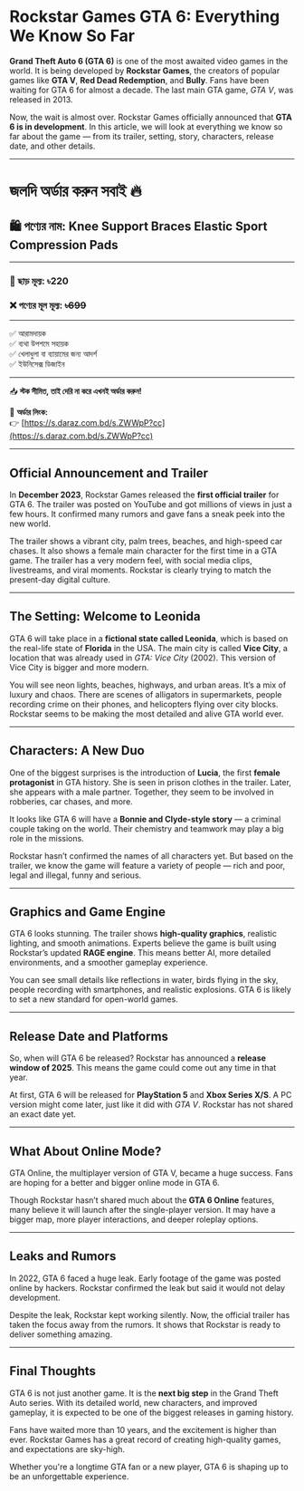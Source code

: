 # Rockstar Games GTA 6: Everything We Know So Far

**Grand Theft Auto 6 (GTA 6)** is one of the most awaited video games in the world. It is being developed by **Rockstar Games**, the creators of popular games like **GTA V**, **Red Dead Redemption**, and **Bully**. Fans have been waiting for GTA 6 for almost a decade. The last main GTA game, *GTA V*, was released in 2013.

Now, the wait is almost over. Rockstar Games officially announced that **GTA 6 is in development**. In this article, we will look at everything we know so far about the game — from its trailer, setting, story, characters, release date, and other details.

---
# জলদি অর্ডার করুন সবাই 🔥  
## 🛍️ পণ্যের নাম: Knee Support Braces Elastic Sport Compression Pads

---

### 💸 ছাড় মূল্য: **৳220**  
### ❌ পণ্যের মূল মূল্য: ~~৳699~~

---

✅ আরামদায়ক  
✅ ব্যথা উপশমে সহায়ক  
✅ খেলাধুলা বা ব্যায়ামের জন্য আদর্শ  
✅ ইউনিসেক্স ডিজাইন

---

📥 **স্টক সীমিত, তাই দেরি না করে এখনই অর্ডার করুন!**

🛒 **অর্ডার লিংক:**  
👉 [https://s.daraz.com.bd/s.ZWWpP?cc](https://s.daraz.com.bd/s.ZWWpP?cc)

---


## Official Announcement and Trailer

In **December 2023**, Rockstar Games released the **first official trailer** for GTA 6. The trailer was posted on YouTube and got millions of views in just a few hours. It confirmed many rumors and gave fans a sneak peek into the new world.

The trailer shows a vibrant city, palm trees, beaches, and high-speed car chases. It also shows a female main character for the first time in a GTA game. The trailer has a very modern feel, with social media clips, livestreams, and viral moments. Rockstar is clearly trying to match the present-day digital culture.

---

## The Setting: Welcome to Leonida

GTA 6 will take place in a **fictional state called Leonida**, which is based on the real-life state of **Florida** in the USA. The main city is called **Vice City**, a location that was already used in *GTA: Vice City* (2002). This version of Vice City is bigger and more modern.

You will see neon lights, beaches, highways, and urban areas. It’s a mix of luxury and chaos. There are scenes of alligators in supermarkets, people recording crime on their phones, and helicopters flying over city blocks. Rockstar seems to be making the most detailed and alive GTA world ever.

---

## Characters: A New Duo

One of the biggest surprises is the introduction of **Lucia**, the first **female protagonist** in GTA history. She is seen in prison clothes in the trailer. Later, she appears with a male partner. Together, they seem to be involved in robberies, car chases, and more.

It looks like GTA 6 will have a **Bonnie and Clyde-style story** — a criminal couple taking on the world. Their chemistry and teamwork may play a big role in the missions.

Rockstar hasn’t confirmed the names of all characters yet. But based on the trailer, we know the game will feature a variety of people — rich and poor, legal and illegal, funny and serious.

---

## Graphics and Game Engine

GTA 6 looks stunning. The trailer shows **high-quality graphics**, realistic lighting, and smooth animations. Experts believe the game is built using Rockstar’s updated **RAGE engine**. This means better AI, more detailed environments, and a smoother gameplay experience.

You can see small details like reflections in water, birds flying in the sky, people recording with smartphones, and realistic explosions. GTA 6 is likely to set a new standard for open-world games.

---

## Release Date and Platforms

So, when will GTA 6 be released? Rockstar has announced a **release window of 2025**. This means the game could come out any time in that year.

At first, GTA 6 will be released for **PlayStation 5** and **Xbox Series X/S**. A PC version might come later, just like it did with *GTA V*. Rockstar has not shared an exact date yet.

---

## What About Online Mode?

GTA Online, the multiplayer version of GTA V, became a huge success. Fans are hoping for a better and bigger online mode in GTA 6.

Though Rockstar hasn’t shared much about the **GTA 6 Online** features, many believe it will launch after the single-player version. It may have a bigger map, more player interactions, and deeper roleplay options.

---

## Leaks and Rumors

In 2022, GTA 6 faced a huge leak. Early footage of the game was posted online by hackers. Rockstar confirmed the leak but said it would not delay development.

Despite the leak, Rockstar kept working silently. Now, the official trailer has taken the focus away from the rumors. It shows that Rockstar is ready to deliver something amazing.

---

## Final Thoughts

GTA 6 is not just another game. It is the **next big step** in the Grand Theft Auto series. With its detailed world, new characters, and improved gameplay, it is expected to be one of the biggest releases in gaming history.

Fans have waited more than 10 years, and the excitement is higher than ever. Rockstar Games has a great record of creating high-quality games, and expectations are sky-high.

Whether you're a longtime GTA fan or a new player, GTA 6 is shaping up to be an unforgettable experience.


